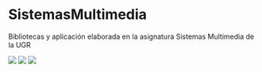 # SistemasMultimedia
Bibliotecas y aplicación elaborada en la asignatura Sistemas Multimedia de la UGR

![](https://img.shields.io/badge/version-1.0-blue.svg)
![](https://img.shields.io/github/license/mashape/apistatus.svg)
[![](https://img.shields.io/badge/language-Java-red.svg)](https://www.java.com/)
